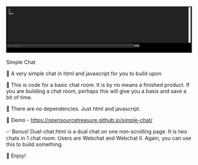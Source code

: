 ![Simple Chat Screenshot](https://raw.githubusercontent.com/OpenSourceTreasure/simple-chat/main/simple-chat.png)

Simple Chat

🥁 A very simple chat in html and javascript for you to build upon

💬 This is code for a basic chat room. It is by no means a finished product. If you are building a chat room, perhaps this will give you a basis and save a bit of time.

🎷 There are no dependencies. Just html and javascript.

🎸 Demo - https://opensourcetreasure.github.io/simple-chat/

✅ Bonus! Dual-chat.html is a dual chat on one non-scrolling page. It is two chats in 1 chat room. Users are Webchat and Webchat II. Again, you can use this to build something.

🥂 Enjoy!
